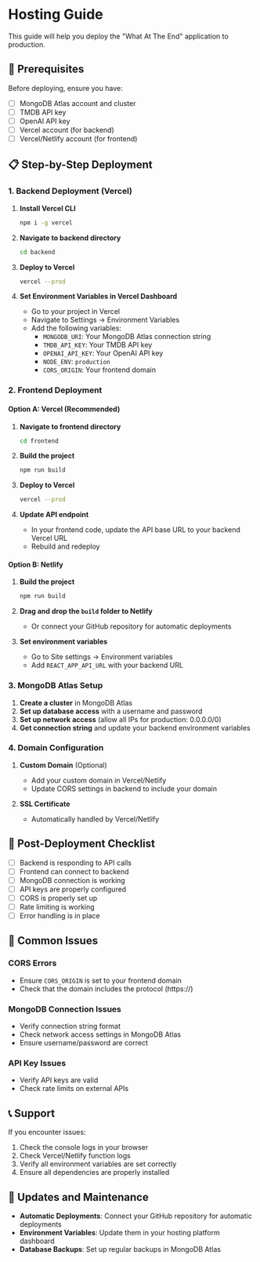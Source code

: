 # Hosting Guide

This guide will help you deploy the "What At The End" application to production.

## 🚀 Prerequisites

Before deploying, ensure you have:

- [ ] MongoDB Atlas account and cluster
- [ ] TMDB API key
- [ ] OpenAI API key
- [ ] Vercel account (for backend)
- [ ] Vercel/Netlify account (for frontend)

## 📋 Step-by-Step Deployment

### 1. Backend Deployment (Vercel)

1. **Install Vercel CLI**

   ```bash
   npm i -g vercel
   ```

2. **Navigate to backend directory**

   ```bash
   cd backend
   ```

3. **Deploy to Vercel**

   ```bash
   vercel --prod
   ```

4. **Set Environment Variables in Vercel Dashboard**
   - Go to your project in Vercel
   - Navigate to Settings → Environment Variables
   - Add the following variables:
     - `MONGODB_URI`: Your MongoDB Atlas connection string
     - `TMDB_API_KEY`: Your TMDB API key
     - `OPENAI_API_KEY`: Your OpenAI API key
     - `NODE_ENV`: `production`
     - `CORS_ORIGIN`: Your frontend domain

### 2. Frontend Deployment

#### Option A: Vercel (Recommended)

1. **Navigate to frontend directory**

   ```bash
   cd frontend
   ```

2. **Build the project**

   ```bash
   npm run build
   ```

3. **Deploy to Vercel**

   ```bash
   vercel --prod
   ```

4. **Update API endpoint**
   - In your frontend code, update the API base URL to your backend Vercel URL
   - Rebuild and redeploy

#### Option B: Netlify

1. **Build the project**

   ```bash
   npm run build
   ```

2. **Drag and drop the `build` folder to Netlify**

   - Or connect your GitHub repository for automatic deployments

3. **Set environment variables**
   - Go to Site settings → Environment variables
   - Add `REACT_APP_API_URL` with your backend URL

### 3. MongoDB Atlas Setup

1. **Create a cluster** in MongoDB Atlas
2. **Set up database access** with a username and password
3. **Set up network access** (allow all IPs for production: 0.0.0.0/0)
4. **Get connection string** and update your backend environment variables

### 4. Domain Configuration

1. **Custom Domain** (Optional)

   - Add your custom domain in Vercel/Netlify
   - Update CORS settings in backend to include your domain

2. **SSL Certificate**
   - Automatically handled by Vercel/Netlify

## 🔧 Post-Deployment Checklist

- [ ] Backend is responding to API calls
- [ ] Frontend can connect to backend
- [ ] MongoDB connection is working
- [ ] API keys are properly configured
- [ ] CORS is properly set up
- [ ] Rate limiting is working
- [ ] Error handling is in place

## 🚨 Common Issues

### CORS Errors

- Ensure `CORS_ORIGIN` is set to your frontend domain
- Check that the domain includes the protocol (https://)

### MongoDB Connection Issues

- Verify connection string format
- Check network access settings in MongoDB Atlas
- Ensure username/password are correct

### API Key Issues

- Verify API keys are valid
- Check rate limits on external APIs

## 📞 Support

If you encounter issues:

1. Check the console logs in your browser
2. Check Vercel/Netlify function logs
3. Verify all environment variables are set correctly
4. Ensure all dependencies are properly installed

## 🔄 Updates and Maintenance

- **Automatic Deployments**: Connect your GitHub repository for automatic deployments
- **Environment Variables**: Update them in your hosting platform dashboard
- **Database Backups**: Set up regular backups in MongoDB Atlas
